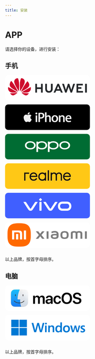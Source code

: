```yaml
---
title: 安装
---
```


# APP

请选择你的设备，进行安装：

## 手机

<a href="./huawei">
  <img src="./assets/huawei.png" alt="huawei" width="280" style="margin-block-end: 10px; border-radius: 10px;">
</a>

<a href="./iphone">
  <img src="./assets/iPhone.png" alt="iPhone" width="280" style="margin-block-end: 10px; border-radius: 10px;">
</a>

<a href="./oppo">
  <img src="./assets/oppo.png" alt="oppo" width="280" style="margin-block-end: 10px; border-radius: 10px;">
</a>

<a href="./realme">
  <img src="./assets/realme.jpg" alt="realme" width="280" style="margin-block-end: 10px; border-radius: 10px;">
</a>

<a href="./vivo">
  <img src="./assets/vivo.png" alt="vivo" width="280" style="margin-block-end: 10px; border-radius: 10px;">
</a>

<a href="./xiaomi">
  <img src="./assets/xiaomi.png" alt="xiaomi" width="280" style="margin-block-end: 10px; border-radius: 10px;">
</a>

以上品牌，按首字母排序。

## 电脑

<a href="./mac">
  <img src="./assets/mac.jpg" alt="mac" width="280" style="margin-block-end: 10px; border-radius: 10px;">
</a>

<a href="./windows">
  <img src="./assets/windows.png" alt="windows" width="280" style="margin-block-end: 10px; border-radius: 10px;">
</a>

以上品牌，按首字母排序。



